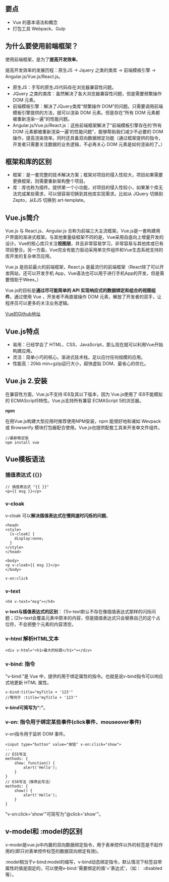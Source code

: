 ## 要点

* Vue 的基本语法和概念
* 打包工具 Webpack、Gulp

## 为什么要使用前端框架？

使用前端框架，是为了**提高开发效率**。

提高开发效率的发展历程：原生JS -> Jquery 之类的类库 -> 前端模板引擎 -> Angular.js/Vue.js/React.js。

* 原生JS：手写的原生JS代码存在浏览器兼容性问题。
* JQuery 之类的类库：虽然解决了各大浏览器兼容性问题，但是需要频繁操作 DOM 元素。
* 前端模板引擎：解决了JQuery类库“频繁操作 DOM”的问题。只需要调用前端模板引擎提供的方法，就可以渲染 DOM 元素。但是存在“所有 DOM 元素都被重新渲染一遍”的性能问题。
* Angular.js/Vue.js/React.js：这些前端框架解决了“前端模板引擎存在的‘所有 DOM 元素都被重新渲染一遍’的性能问题”，能够帮助我们减少不必要的 DOM 操作，提高渲染效率。同时还具备双向数据绑定功能（通过框架提供的指令，开发者只需要关注数据的业务逻辑，不必再关心 DOM 元素是如何渲染的了。）

## 框架和库的区别

* 框架：是一套完整的技术解决方案；框架对项目的侵入性较大，项目如果需要更换框架，则需要重新架构整个项目。
* 库：库也称为插件。提供某一个小功能，对项目的侵入性较小，如果某个库无法完成某些需求，可以很容易切换到其他库实现需求。比如从 JQuery 切换到 Zepto，从EJS 切换到 art-template。

## Vue.js简介

Vue.js 与 React.js、Angular.js 合称为前端三大主流框架。Vue.js是一套构建用户界面的渐进式框架。与其他重量级框架不同的是，Vue采用自底向上增量开发的设计。Vue的核心库只关注**视图层**，并且非常容易学习，非常容易与其他库或已有项目整合。另一方面，Vue完全有能力驱动采用单文件组件和Vue生态系统支持的库开发的复杂单页应用。

Vue.js 是目前最火的前端框架，React.js 是最流行的前端框架（React除了可以开发网站，还可以开发手机 App，Vue语法也可以用于进行手机App的开发，但是需要借助于Weex。）

Vue.js的目标是**通过尽可能简单的 API 实现响应式的数据绑定和组合的视图组件**。通过使用 Vue ，开发者不再直接操作 DOM 元素，解放了开发者的双手，让程序员可以更多的关注业务逻辑。

[Vue的Github地址](https://github.com/vuejs)

## Vue.js特点

* 易用：已经学会了 HTML、CSS、JavaScript，那么现在就可以利用Vue开始构建应用。
* 灵活：简单小巧的核心，渐进式技术栈，足以应付任何规模的应用。
* 性能高：20kb min+gzip运行大小，超快虚拟 DOM、最省心的优化。

## Vue.js 2.安装

在兼容性方面，Vue.js不支持 IE8及其以下版本，因为 Vue.js使用了 IE8不能模拟的 ECMAScript5特性。Vue.js支持所有兼容 ECMAScript 5的浏览器。

**npm**

在用Vue.js构建大型应用时推荐使用NPM安装，npm 能很好地和诸如 Wevpack 或 Browserify 模块打包器配合使用。Vue.js也提供配套工具来开发单文件组件。

```
//最新稳定版
npm install vue
```

## Vue模板语法

### 插值表达式 {{}}

```
// 插值表达式 "{{ }}"
<p>{{ msg }}</p>
```

### v-cloak 

v-cloak 可以**解决插值表达式在慢网速时闪烁的问题**。

```
<head>
<style>
  [v-cloak] {
    display:none;
  }
</style>
</head>

<body>
<p v-cloak>{{ msg }}</p>
</body>
```

```
v-on:click
```

### v-text

```
<h4 v-text="msg"></h4>
```

**v-text与插值表达式的区别**： (1)v-text默认不存在像插值表达式那样的闪烁问题；(2)v-text会覆盖元素中原本的内容，但是插值表达式只会替换自己的这个占位符，不会把整个元素的内容清空。

### v-html 解析HTML文本

```
<div v-html="<h1>最大的标题</h1>"></div>
```

### v-bind: 指令

"v-bind:"是 Vue 中，提供的用于绑定属性的指令。也就是说v-bind指令可以响应式地更新 HTML 属性。

```
v-bind:title="myTitle + '123'"
//等同于 :title="myTitle + '123'"
```
**v-bind可简写为“:”**。

### v-on: 指令用于绑定某些事件(click事件、mouseover事件)

v-on指令用于监听 DOM 事件。

```
<input type="button" value="按钮" v-on:click="show">
...
// ES5写法
methods: {
    show: function() {
        alert('Hello');
    }
}
// ES6写法（推荐此写法）
methods: {
    show() {
        alert('Hello');
    }
}
```

"v-on:click='show'"可简写为"@click='show'"。

## v-model和 :model的区别

v-model是vue.js中内置的双向数据绑定指令，用于表单控件以外的标签是不起作用的(即只对表单控件标签的数据双向绑定有效)。

:model相当于v-bind:model的缩写，v-bind动态绑定指令，默认情况下标签自带属性的值是固定的，可以使用v-bind:'需要绑定的值'='表达式'，（如：  :disabled等）。
